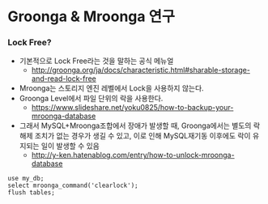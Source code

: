 # Groonga & Mroonga 연구

### Lock Free?
- 기본적으로 Lock Free라는 것을 말하는 공식 메뉴얼
  - http://groonga.org/ja/docs/characteristic.html#sharable-storage-and-read-lock-free
- Mroonga는 스토리지 엔진 레벨에서 Lock을 사용하지 않는다.
- Groonga Level에서 파일 단위의 락을 사용한다.
  - https://www.slideshare.net/yoku0825/how-to-backup-your-mroonga-database
- 그래서 MySQL+Mroonga조합에서 장애가 발생할 때, Groonga에서는 별도의 락 해제 조치가 없는 경우가 생길 수 있고, 이로 인해 MySQL재기동 이후에도 락이 유지되는 일이 발생할 수 있음
  - http://y-ken.hatenablog.com/entry/how-to-unlock-mroonga-database
```
use my_db;
select mroonga_command('clearlock');
flush tables;
```

